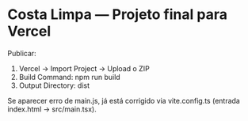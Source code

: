 # Costa Limpa — Projeto final para Vercel

Publicar:
1) Vercel → Import Project → Upload o ZIP
2) Build Command: npm run build
3) Output Directory: dist

Se aparecer erro de main.js, já está corrigido via vite.config.ts (entrada index.html → src/main.tsx).
